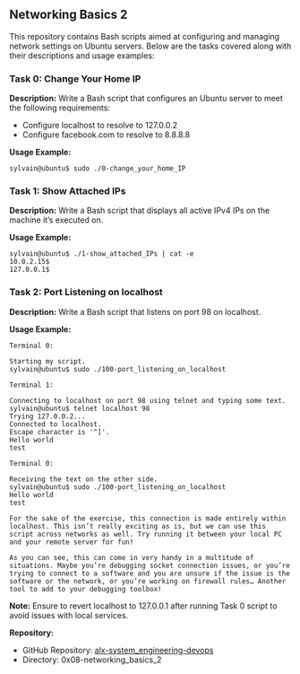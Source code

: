 ## Networking Basics 2

This repository contains Bash scripts aimed at configuring and managing network settings on Ubuntu servers. Below are the tasks covered along with their descriptions and usage examples:

### Task 0: Change Your Home IP

**Description:**
Write a Bash script that configures an Ubuntu server to meet the following requirements:
- Configure localhost to resolve to 127.0.0.2
- Configure facebook.com to resolve to 8.8.8.8

**Usage Example:**
```
sylvain@ubuntu$ sudo ./0-change_your_home_IP
```

### Task 1: Show Attached IPs

**Description:**
Write a Bash script that displays all active IPv4 IPs on the machine it’s executed on.

**Usage Example:**
```
sylvain@ubuntu$ ./1-show_attached_IPs | cat -e
10.0.2.15$
127.0.0.1$
```

### Task 2: Port Listening on localhost

**Description:**
Write a Bash script that listens on port 98 on localhost.

**Usage Example:**
```
Terminal 0:

Starting my script.
sylvain@ubuntu$ sudo ./100-port_listening_on_localhost

Terminal 1:

Connecting to localhost on port 98 using telnet and typing some text.
sylvain@ubuntu$ telnet localhost 98
Trying 127.0.0.2...
Connected to localhost.
Escape character is '^]'.
Hello world
test

Terminal 0:

Receiving the text on the other side.
sylvain@ubuntu$ sudo ./100-port_listening_on_localhost
Hello world
test

For the sake of the exercise, this connection is made entirely within localhost. This isn’t really exciting as is, but we can use this script across networks as well. Try running it between your local PC and your remote server for fun!

As you can see, this can come in very handy in a multitude of situations. Maybe you’re debugging socket connection issues, or you’re trying to connect to a software and you are unsure if the issue is the software or the network, or you’re working on firewall rules… Another tool to add to your debugging toolbox!
```

**Note:** Ensure to revert localhost to 127.0.0.1 after running Task 0 script to avoid issues with local services. 

**Repository:**
- GitHub Repository: [alx-system_engineering-devops](https://github.com/hima890/alx-system_engineering-devops)
- Directory: 0x08-networking_basics_2
